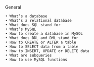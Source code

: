 ﻿General

    • What’s a database
    • What’s a relational database
    • What does SQL stand for
    • What’s MySQL
    • How to create a database in MySQL
    • What does DDL and DML stand for
    • How to CREATE or ALTER a table
    • How to SELECT data from a table
    • How to INSERT, UPDATE or DELETE data
    • What are subqueries
    • How to use MySQL functions
